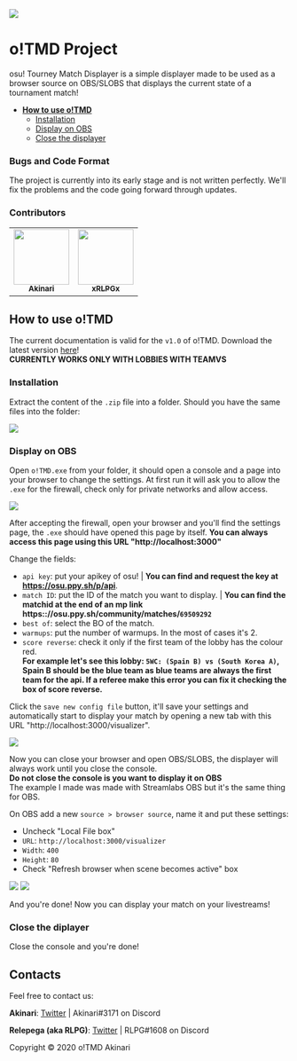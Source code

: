 <img src="https://drive.google.com/uc?export=view&id=1UbuyzqezxvD1OzbuTuxYJ_u8qXvDJflM">

# o!TMD Project

osu! Tourney Match Displayer is a simple displayer made to be used as a browser source on OBS/SLOBS that displays the current state of a tournament match!

-   <b>[How to use o!TMD](https://github.com/AkinariHex/oTMD#how-to-use-otmd)</b>
    -   [Installation](https://github.com/AkinariHex/oTMD#installation)
    -   [Display on OBS](https://github.com/AkinariHex/oTMD#display-on-obs)
    -   [Close the displayer](https://github.com/AkinariHex/oTMD#close-the-displayer)

### Bugs and Code Format

The project is currently into its early stage and is not written perfectly. We'll fix the problems and the code going forward through updates.

### Contributors

<table>
  <tr>
    <td align="center"><a href="https://github.com/AkinariHex"><img src="https://avatars.githubusercontent.com/u/28952344?v=3" width="100px;" alt=""/><br /><sub><b>Akinari</b>         </sub></a></td>
    <td align="center"><a href="https://github.com/xRLPGx"><img src="https://avatars.githubusercontent.com/u/33182302?v=3" width="100px;" alt=""/><br /><sub><b>xRLPGx</b>         </sub></a></td>
 </tr>
</table>

## How to use o!TMD

The current documentation is valid for the `v1.0` of o!TMD. Download the latest version [here](https://github.com/AkinariHex/oTMD/releases/latest)!<br>
**CURRENTLY WORKS ONLY WITH LOBBIES WITH TEAMVS**

### Installation

Extract the content of the `.zip` file into a folder. Should you have the same files into the folder:

 <img src="https://drive.google.com/uc?export=view&id=1TLudygIrCEcOS6xvVq5aXK0W_-PlhP6g">
 
 ### Display on OBS
 
 Open ``o!TMD.exe`` from your folder, it should open a console and a page into your browser to change the settings.
 At first run it will ask you to allow the ``.exe`` for the firewall, check only for private networks and allow access.
 
 <img src="https://drive.google.com/uc?export=view&id=1npQ2EXYADfIzxlzXMnVn03ZiY8px17U1">
 
 After accepting the firewall, open your browser and you'll find the settings page, the ``.exe`` should have opened this page by itself. **You can always access this page using this URL "http://localhost:3000"**

Change the fields:<br>

-   `api key`: put your apikey of osu! | **You can find and request the key at https://osu.ppy.sh/p/api**.
-   `match ID`: put the ID of the match you want to display. | **You can find the matchid at the end of an mp link https&#58;://osu.ppy.sh/community/matches/`69509292`**
-   `best of`: select the BO of the match.
-   `warmups`: put the number of warmups. In the most of cases it's 2.
-   `score reverse`: check it only if the first team of the lobby has the colour red.<br>**For example let's see this lobby: `5WC: (Spain B) vs (South Korea A)`, Spain B should be the blue team as blue teams are always the first team for the api. If a referee make this error you can fix it checking the box of score reverse.**

Click the `save new config file` button, it'll save your settings and automatically start to display your match by opening a new tab with this URL "http://localhost:3000/visualizer".

 <img src="https://drive.google.com/uc?export=view&id=1v6XiISX_8WFTw2kbSwTZ2290jaZ26AHf">
 
 Now you can close your browser and open OBS/SLOBS, the displayer will always work until you close the console.<br>**Do not close the console is you want to display it on OBS**<br>
 The example I made was made with Streamlabs OBS but it's the same thing for OBS.
 
 On OBS add a new ``source > browser source``, name it and put these settings:
 * Uncheck "Local File box"
 * ``URL``: ``http://localhost:3000/visualizer`` 
 * ``Width``: ``400`` 
 * ``Height``: ``80``
 * Check "Refresh browser when scene becomes active" box
 
 <img src="https://drive.google.com/uc?export=view&id=1BTEAz996uFtjzTXmIORPMMHJX6pOXOsV">
 <img src="https://drive.google.com/uc?export=view&id=1OQ4QJDhjjK7it-xvrUOFPnrxgbDVffa5">
 
 And you're done! Now you can display your match on your livestreams!
 
 ### Close the diplayer
 
 Close the console and you're done!
 
## Contacts

Feel free to contact us:

**Akinari**: [Twitter](https://twitter.com/Akinari_osu) | Akinari#3171 on Discord

**Relepega (aka RLPG)**: [Twitter](https://twitter.com/xRLPG) | RLPG#1608 on Discord

Copyright © 2020 o!TMD Akinari
